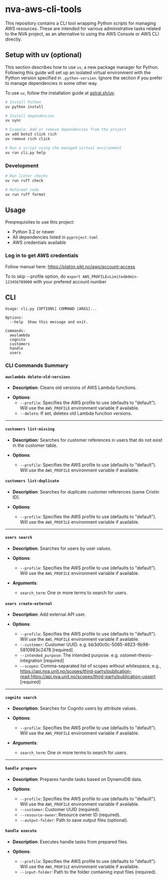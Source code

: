 # nva-aws-cli-tools

This repository contains a CLI tool wrapping Python scripts for managing AWS resources.
These are intended for various administrative tasks related to the NVA project, as an alternative to using the AWS Console or AWS CLI directly.

## Setup with uv (optional)

This section describes how to use `uv`, a new package manager for Python.
Following this guide will set up an isolated virtual environment with the Python version specified in `.python-version`.
Ignore the section if you prefer to manage dependencies in some other way.

To use `uv`, follow the installation guide at [astral.sh/uv](https://docs.astral.sh/uv/getting-started/installation/).

```bash
# Install Python
uv python install

# Install dependencies
uv sync

# Example: Add or remove dependencies from the project
uv add boto3 click rich
uv remove rich click

# Run a script using the managed virtual environment
uv run cli.py help
```

### Development

```bash
# Run linter checks
uv run ruff check

# Reformat code
uv run ruff format
```

## Usage

Preqrequisites to use this project:

* Python 3.2 or newer
* All dependencies listed in `pyproject.toml`
* AWS credentials available

### Log in to get AWS credentials

Follow manual here:
<https://platon.sikt.no/aws/account-access>

To to skip --profile option, do `export AWS_PROFILE=LimitedAdmin-123456789000` with your prefered account number

## CLI

```
Usage: cli.py [OPTIONS] COMMAND [ARGS]...

Options:
  --help  Show this message and exit.

Commands:
  awslambda
  cognito
  customers
  handle
  users
```

### **CLI Commands Summary**

#### **`awslambda delete-old-versions`**

- **Description**: Cleans old versions of AWS Lambda functions.

* **Options**:
  * `--profile`: Specifies the AWS profile to use (defaults to "default"). Will use the `AWS_PROFILE` environment variable if available.
  * `--delete`: If set, deletes old Lambda function versions.

---

#### **`customers list-missing`**

* **Description**: Searches for customer references in users that do not exist in the customer table.

* **Options**:
  * `--profile`: Specifies the AWS profile to use (defaults to "default"). Will use the `AWS_PROFILE` environment variable if available.

#### **`customers list-duplicate`**

* **Description**: Searches for duplicate customer references (same Cristin ID).

* **Options**:
  * `--profile`: Specifies the AWS profile to use (defaults to "default"). Will use the `AWS_PROFILE` environment variable if available.

---

#### **`users search`**

* **Description**: Searches for users by user values.

* **Options**:
  * `--profile`: Specifies the AWS profile to use (defaults to "default"). Will use the `AWS_PROFILE` environment variable if available.
* **Arguments**:
  * `search_term`: One or more terms to search for users.

#### **`users create-external`**

* **Description**: Add external API user.

* **Options**:
  * `--profile`: Specifies the AWS profile to use (defaults to "default"). Will use the `AWS_PROFILE` environment variable if available.
  * `--customer`: Customer UUID. e.g. bb3d0c0c-5065-4623-9b98-5810983c2478 [required]
  * `--intended_purpose`: The intended purpose. e.g. oslomet-thesis-integration  [required]
  * `--scopes`: Comma-separated list of scopes without whitespace, e.g., <https://api.nva.unit.no/scopes/third-party/publication-read,https://api.nva.unit.no/scopes/third-party/publication-upsert>  [required]

---

#### **`cognito search`**

* **Description**: Searches for Cognito users by attribute values.

* **Options**:
  * `--profile`: Specifies the AWS profile to use (defaults to "default"). Will use the `AWS_PROFILE` environment variable if available.
* **Arguments**:
  * `search_term`: One or more terms to search for users.

---

#### **`handle prepare`**

* **Description**: Prepares handle tasks based on DynamoDB data.

* **Options**:
  * `--profile`: Specifies the AWS profile to use (defaults to "default"). Will use the `AWS_PROFILE` environment variable if available.
  * `--customer`: Customer UUID (required).
  * `--resource-owner`: Resource owner ID (required).
  * `--output-folder`: Path to save output files (optional).

#### **`handle execute`**

* **Description**: Executes handle tasks from prepared files.

* **Options**:
  * `--profile`: Specifies the AWS profile to use (defaults to "default"). Will use the `AWS_PROFILE` environment variable if available.
  * `--input-folder`: Path to the folder containing input files (required).
